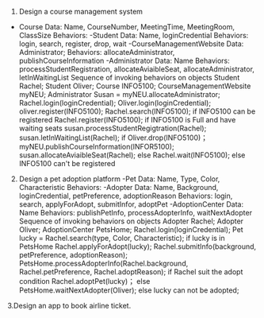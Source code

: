 1. Design a course management system
- Course
  Data: Name, CourseNumber, MeetingTime, MeetingRoom, ClassSize
  Behaviors: 
 -Student
  Data: Name, loginCredential
  Behaviors: login, search, register, drop, wait
 -CourseManagementWebsite
  Data: Administrator;
  Behaviors: allocateAdministrator, publishCourseInformation
 -Administrator
  Data: Name
  Behaviors: processStudentRegistration, allocateAviaibleSeat, allocateAdministrator, letInWaitingList
Sequence of invoking behaviors on objects
  Student Rachel;
  Student Oliver;
  Course INFO5100;
  CourseManagementWebsite myNEU;
  Administrator Susan = myNEU.allocateAdministrator;
  Rachel.login(loginCredential);
  Oliver.login(loginCredential);
  oliver.register(INFO5100);
  Rachel.search(INFO5100);
  if INFO5100 can be registered
    Rachel.register(INFO5100);
    if INFO5100 is Full and have waiting seats
        susan.processStudentRegigtration(Rachel);
        susan.letInWaitingList(Rachel);
        if Oliver.drop(INFO5100)；
          myNEU.publishCourseInformation(INFOR5100);
          susan.allocateAviaibleSeat(Rachel);
        else
          Rachel.wait(INFO5100);
   else
    INFO5100 can't be registered
      
2. Design a pet adoption platform
 -Pet
  Data: Name, Type, Color, Characteristic
  Behaviors:
 -Adopter
  Data: Name, Background, loginCredential, petPreference, adoptionReason
  Behaviors: login, search, applyForAdopt, submitInfor, adoptPet
 -AdoptionCenter
  Data: Name
  Behaviors: publishPetInfo, processAdopterInfo, waitNextAdopter
Sequence of invoking behaviors on objects
  Adopter Rachel;
  Adopter Oliver;
  AdoptionCenter PetsHome;
  Rachel.login(loginCredential);
  Pet lucky = Rachel.search(type, Color, Characteristic);
  if lucky is in PetsHome 
    Rachel.applyForAdopt(lucky);
    Rachel.submitInfo(background, petPreference, adoptionReason);
    PetsHome.processAdopterInfo(Rachel.background, Rachel.petPreference, Rachel.adoptReason);
    if Rachel suit the adopt condition
      Rachel.adoptPet(lucky)；
    else
      PetsHome.waitNextAdopter(Oliver);
   else
      lucky can not be adopted;
 
3.Design an app to book airline ticket.
    
